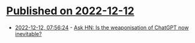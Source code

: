 # [Published on 2022-12-12](index.md)

* [2022-12-12, 07:56:24](https://news.ycombinator.com/item?id=33952087) - [Ask HN: Is the weaponisation of ChatGPT now inevitable?](https://news.ycombinator.com/item?id=33952087)
